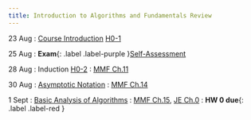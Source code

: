```yaml
---
title: Introduction to Algorithms and Fundamentals Review
---
```


23 Aug
: [Course Introduction](https://msu.github.io/csci-432-fall2023/assets/pdfs/08-23_notes.pdf) [H0-1](https://msu.github.io/csci-432-fall2023/assets/pdfs/08-23_two-algos.pdf)

25 Aug
: **Exam**{: .label .label-purple }[Self-Assessment](#)

28 Aug
: Induction [H0-2](https://msu.github.io/csci-432-fall2023/assets/pdfs/08-23_horses.pdf)
  : [MMF Ch.11](https://mfleck.cs.illinois.edu/building-blocks/index-sp2020.html)

30 Aug
: [Asymptotic Notation](#)
  : [MMF Ch.14](https://mfleck.cs.illinois.edu/building-blocks/updates-fa2017/big-o.pdf)

1 Sept
: [Basic Analysis of Algorithms](#)
  : [MMF Ch.15](https://mfleck.cs.illinois.edu/building-blocks/updates-fa2017/algorithms.pdf), [JE Ch.0](https://jeffe.cs.illinois.edu/teaching/algorithms/book/00-intro.pdf) 
: **HW 0 due**{: .label .label-red }
